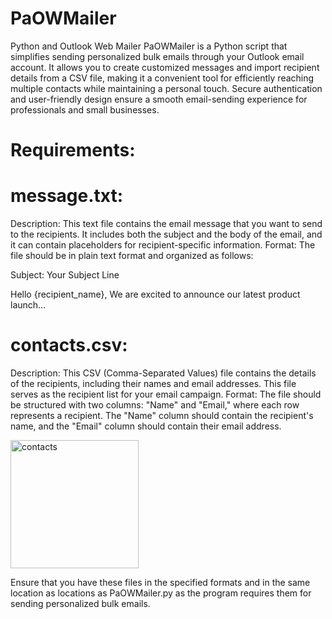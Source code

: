 # PaOWMailer
Python and Outlook Web Mailer
PaOWMailer is a Python script that simplifies sending personalized bulk emails through your Outlook email account. It allows you to create customized messages and import recipient details from a CSV file, making it a convenient tool for efficiently reaching multiple contacts while maintaining a personal touch. Secure authentication and user-friendly design ensure a smooth email-sending experience for professionals and small businesses.
# Requirements:

# message.txt:
Description: This text file contains the email message that you want to send to the recipients. It includes both the subject and the body of the email, and it can contain placeholders for recipient-specific information.
Format: The file should be in plain text format and organized as follows:

Subject: Your Subject Line

Hello {recipient_name},
We are excited to announce our latest product launch...

# contacts.csv:

Description: This CSV (Comma-Separated Values) file contains the details of the recipients, including their names and email addresses. This file serves as the recipient list for your email campaign.
Format: The file should be structured with two columns: "Name" and "Email," where each row represents a recipient. The "Name" column should contain the recipient's name, and the "Email" column should contain their email address.

<img width="205" alt="contacts" src="https://github.com/l-urk/PaOWMailer/assets/112792604/656e5c9e-3786-4204-bafe-914781067c6b">

Ensure that you have these files in the specified formats and in the same location as locations as PaOWMailer.py as the program requires them for sending personalized bulk emails.
